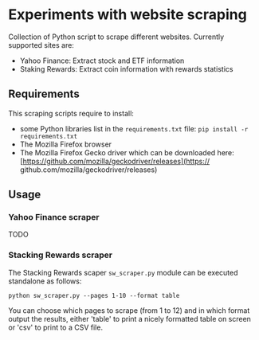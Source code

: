 # Experiments with website scraping 

Collection of Python script to scrape different websites. Currently supported sites are:
* Yahoo Finance: Extract stock and ETF information
* Staking Rewards: Extract coin information with rewards statistics

## Requirements

This scraping scripts require to install: 

* some Python libraries list in the `requirements.txt` file: `pip install -r requirements.txt`
* The Mozilla Firefox browser
* The Mozilla Firefox Gecko driver which can be downloaded here: [https://github.com/mozilla/geckodriver/releases](https://
github.com/mozilla/geckodriver/releases)

## Usage

### Yahoo Finance scraper

TODO

### Stacking Rewards scraper

The Stacking Rewards scaper `sw_scraper.py` module can be executed standalone as follows:

```
python sw_scraper.py --pages 1-10 --format table
```

You can choose which pages to scrape (from 1 to 12) and in which format output the results, either
'table' to print a nicely formatted table on screen or 'csv' to print to a CSV file.

